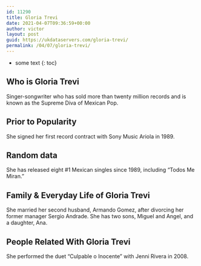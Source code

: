 ```yaml
---
id: 11290
title: Gloria Trevi
date: 2021-04-07T09:36:59+00:00
author: victor
layout: post
guid: https://ukdataservers.com/gloria-trevi/
permalink: /04/07/gloria-trevi/
---
```


* some text
{: toc}


## Who is Gloria Trevi



Singer-songwriter who has sold more than twenty million records and is known as the Supreme Diva of Mexican Pop.

                
                
                
## Prior to Popularity



She signed her first record contract with Sony Music Ariola in 1989.

                
                
                
## Random data



She has released eight #1 Mexican singles since 1989, including &#8220;Todos Me Miran.&#8221;

                
                
                
## Family & Everyday Life of Gloria Trevi



She married her second husband, Armando Gomez, after divorcing her former manager Sergio Andrade. She has two sons, Miguel and Angel, and a daughter, Ana.

                
                
                
## People Related With Gloria Trevi



She performed the duet &#8220;Culpable o Inocente&#8221; with Jenni Rivera in 2008.

                
              
            
          
          
          